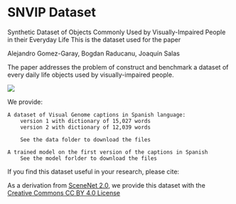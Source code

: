 # SNVIP Dataset
Synthetic  Dataset  of  Objects  Commonly  Used  by Visually-Impaired People in their Everyday Life
This is the dataset used for the paper  

  
Alejandro Gomez-Garay, Bogdan Raducanu, Joaquín Salas  

The paper addresses the problem of construct and benchmark a dataset of every daily life objects used by visually-impaired people.  

<img src="portada_spanish_captions.png">

We provide:  

    A dataset of Visual Genome captions in Spanish language:  
        version 1 with dictionary of 15,027 words  
        version 2 with dictionary of 12,039 words  

        See the data folder to download the files  
    
    A trained model on the first version of the captions in Spanish  
        See the model forlder to download the files  

If you find this dataset useful in your research, please cite:  


As a derivation from [SceneNet 2.0](https://robotvault.bitbucket.io/scenenet-rgbd.html), we provide this dataset with the [Creative Commons CC BY 4.0 License](http://creativecommons.org/licenses/by/4.0/)
